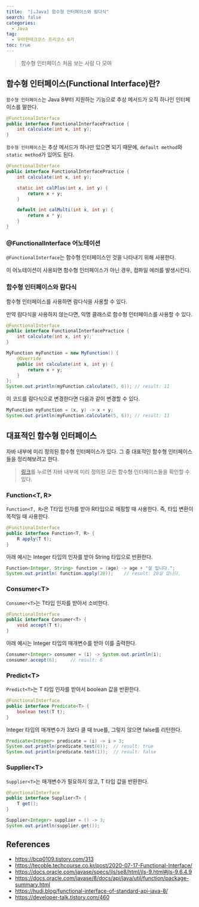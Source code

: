 ```yaml
---
title:  "[☕Java] 함수형 인터페이스와 람다식"
search: false
categories: 
  - Java
tag:
  - 우아한테크코스 프리코스 6기
toc: true
---
```


> 함수형 인터페이스 처음 보는 사람 다 모여

## 함수형 인터페이스(Functional Interface)란?
`함수형 인터페이스`는 Java 8부터 지원하는 기능으로 추상 메서드가 오직 하나인 인터페이스를 말한다.

```java
@FunctionalInterface
public interface FunctionalInterfacePractice {
    int calculate(int x, int y);
}
```

`함수형 인터페이스`는 추상 메서드가 하나만 있으면 되기 때문에, `default method`와 `static method`가 있어도 된다.
```java
@FunctionalInterface
public interface FunctionalInterfacePractice {
    int calculate(int x, int y);

    static int calPlus(int x, int y) {
        return x + y;
    }

    default int calMulti(int x, int y) {
        return x * y;
    }
}
```

### @FunctionalInterface 어노테이션
`@FunctionalInterface`는 함수형 인터페이스인 것을 나타내기 위해 사용한다.

이 어노테이션이 사용되면 함수형 인터페이스가 아닌 경우, 컴파일 에러를 발생시킨다.

### 함수형 인터페이스와 람다식
함수형 인터페이스를 사용하면 람다식을 사용할 수 있다.

만약 람다식을 사용하지 않는다면, 익명 클래스로 함수형 인터페이스를 사용할 수 있다.
```java
@FunctionalInterface
public interface FunctionalInterfacePractice {
    int calculate(int x, int y);
}
```
```java
MyFunction myFunction = new MyFunction() {
    @Override
    public int calculate(int x, int y) {
        return x + y;
    }
};
System.out.println(myFunction.calculate(5, 6)); // result: 11
```

이 코드를 람다식으로 변경한다면 다음과 같이 변경할 수 있다.
```java
MyFunction myFunction = (x, y) -> x + y;
System.out.println(myFunction.calculate(5, 6)); // result: 11
```

### 

## 대표적인 함수형 인터페이스
자바 내부에 미리 정의된 함수형 인터페이스가 있다. 그 중 대표적인 함수형 인터페이스들을 정리해보려고 한다. 
> [링크](https://docs.oracle.com/javase/8/docs/api/java/util/function/package-summary.html)를 누르면 자바 내부에 미리 정의된 모든 함수형 인터페이스들을 확인할 수 있다.
### Function<T, R>
`Function<T, R>`은 T타입 인자를 받아 R타입으로 매핑할 때 사용한다. 즉, 타입 변환이 목적일 때 사용한다.

```java
@FunctionalInterface
public interface Function<T, R> {
    R apply(T t);
}
```
아래 예시는 Integer 타입의 인자를 받아 String 타입으로 반환한다.

```java
Function<Integer, String> function = (age) -> age + "살 입니다.";
System.out.println( function.apply(20));    // result: 20살 입니다.
```

### Consumer\<T>
`Consumer<T>`는 T타입 인자를 받아서 소비한다.

```java
@FunctionalInterface
public interface Consumer<T> {
    void accept(T t);
}
```
아래 예시는 Integer 타입의 매개변수를 받아 이를 출력한다.

```java
Consumer<Integer> consumer = (i) -> System.out.println(i);
consumer.accept(6);     // result: 6
```

### Predict\<T>
`Predict<T>`는 T 타입 인자를 받아서 boolean 값을 반환한다.
```java
@FunctionalInterface
public interface Predicate<T> {
    boolean test(T t);
}
```
Integer 타입의 매개변수가 3보다 클 때 true를, 그렇지 않으면 false를 리턴한다.

```java
Predicate<Integer> predicate = (i) -> i > 3;
System.out.println(predicate.test(6));  // result: true
System.out.println(predicate.test(1));  // result: false
```

### Supplier\<T>
`Supplier<T>`는 매개변수가 필요하지 않고, T 타입 값을 반환한다.
```java
@FunctionalInterface
public interface Supplier<T> {
    T get();
}
```

```java
Supplier<Integer> supplier = () -> 3;
System.out.println(supplier.get());
```

## References
- https://bcp0109.tistory.com/313
- https://tecoble.techcourse.co.kr/post/2020-07-17-Functional-Interface/
- https://docs.oracle.com/javase/specs/jls/se8/html/jls-9.html#jls-9.6.4.9
- https://docs.oracle.com/javase/8/docs/api/java/util/function/package-summary.html
- https://hudi.blog/functional-interface-of-standard-api-java-8/
- https://developer-talk.tistory.com/460